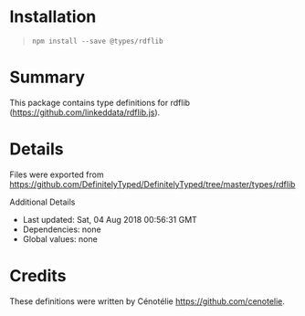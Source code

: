 # Installation
> `npm install --save @types/rdflib`

# Summary
This package contains type definitions for rdflib (https://github.com/linkeddata/rdflib.js).

# Details
Files were exported from https://github.com/DefinitelyTyped/DefinitelyTyped/tree/master/types/rdflib

Additional Details
 * Last updated: Sat, 04 Aug 2018 00:56:31 GMT
 * Dependencies: none
 * Global values: none

# Credits
These definitions were written by Cénotélie <https://github.com/cenotelie>.
